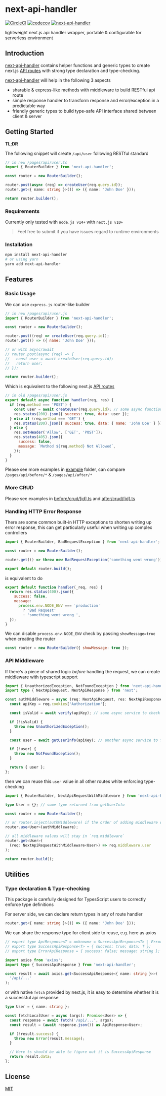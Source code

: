 # next-api-handler

[![CircleCI](https://circleci.com/gh/Howard86/next-api-handler/tree/main.svg?style=svg)](https://circleci.com/gh/Howard86/next-api-handler/tree/main)
[![codecov](https://codecov.io/gh/Howard86/next-api-handler/branch/main/graph/badge.svg?token=EIH9QQTLXT)](https://codecov.io/gh/Howard86/next-api-handler)
[![next-api-handler](https://img.shields.io/endpoint?url=https://dashboard.cypress.io/badge/detailed/d5185e/main&style=flat&logo=cypress)](https://dashboard.cypress.io/projects/d5185e/runs)

lightweight next.js api handler wrapper, portable & configurable for serverless environment

## Introduction

[next-api-handler](https://www.npmjs.com/package/next-api-handler) contains helper functions and generic types to create next.js [API routes](https://nextjs.org/docs/api-routes/introduction) with strong type declaration and type-checking.

[next-api-handler](https://www.npmjs.com/package/next-api-handler) will help in the following 3 aspects

- sharable & express-like methods with middleware to build RESTful api route
- simple response handler to transform response and error/exception in a predictable way
- friendly generic types to build type-safe API interface shared between client & server

## Getting Started

**TL;DR**

The following snippet will create `/api/user` following RESTful standard

```ts
// in new /pages/api/user.ts
import { RouterBuilder } from 'next-api-handler';

const router = new RouterBuilder();

router.post(async (req) => createUser(req.query.id));
router.get<{ name: string }>(() => ({ name: 'John Doe' }));

return router.builder();
```

### Requirements

Currently only tested with `node.js v14+` with `next.js v10+`

> Feel free to submit if you have issues regard to runtime environments

### Installation

```sh
npm install next-api-handler
# or using yarn
yarn add next-api-handler
```

## Features

### Basic Usage

We can use `express.js` router-like builder

```js
// in new /pages/api/user.js
import { RouterBuilder } from 'next-api-handler';

const router = new RouterBuilder();

router.post((req) => createUser(req.query.id));
router.get(() => ({ name: 'John Doe' }));

// or with async/await
// router.post(async (req) => {
//   const user = await createUser(req.query.id);
//   return user;
// });

return router.builder();
```

Which is equivalent to the following next.js [API routes](https://nextjs.org/docs/api-routes/introduction)

```js
// in old /pages/api/user.js
export default async function handler(req, res) {
  if (req.method === 'POST') {
    const user = await createUser(req.query.id); // some async function/services
    res.status(200).json({ success: true, data: user });
  } else if (req.method === 'GET') {
    res.status(200).json({ success: true, data: { name: 'John Doe' } });
  } else {
    res.setHeader('Allow', ['GET', 'POST']);
    res.status(405).json({
      success: false,
      message: `Method ${req.method} Not Allowed`,
    });
  }
}
```

Please see more examples in [example](/example/pages/api) folder, can compare `/pages/api/before/*` & `/pages/api/after/*`

### More CRUD

Please see examples in [before/crud/[id].ts](/example/pages/api/before/crud/[id].ts) and [after/crud/[id].ts](/example/pages/api/after/crud/[id].ts)

### Handling HTTP Error Response

There are some common built-in HTTP exceptions to shorten writing up error response, this can get particularly useful when writing up complex controllers

```js
import { RouterBuilder, BadRequestException } from 'next-api-handler';

const router = new RouterBuilder();

router.get(() => throw new BadRequestException('something went wrong'));

export default router.build();
```

is equivalent to do

```js
export default function handler(_req, res) {
  return res.status(400).json({
    success: false,
    message:
      process.env.NODE_ENV === 'production'
        ? 'Bad Request'
        : 'something went wrong ',
  });
}
```

We can disable `process.env.NODE_ENV` check by passing `showMessage=true` when creating the router

```js
const router = new RouterBuilder({ showMessage: true });
```

### API Middleware

If there's a piece of shared logic _before_ handling the request, we can create middleware with typescript support

```ts
import { UnauthorizedException, NotFoundException } from 'next-api-handler';
import type { NextApiRequest, NextApiResponse } from 'next';

const authMiddleware = async (req: NextApiRequest, res: NextApiResponse) => {
  const apiKey = req.cookies['Authorization'];

  const isValid = await verify(apiKey); // some async service to check apiKey

  if (!isValid) {
    throw new UnauthorizedException();
  }

  const user = await getUserInfo(apiKey); // another async service to fetch user

  if (!user) {
    throw new NotFoundException();
  }

  return { user };
};
```

then we can reuse this `user` value in all other routes white enforcing type-checking

```ts
import { RouterBuilder, NextApiRequestWithMiddleware } from 'next-api-handler';

type User = {}; // some type returned from getUserInfo

const router = new RouterBuilder();

// or router.inject(authMiddleware) if the order of adding middleware does not matter
router.use<User>(authMiddleware);

// all middleware values will stay in `req.middleware`
router.get<User>(
  (req: NextApiRequestWithMiddleware<User>) => req.middleware.user
);

return router.build();
```

## Utilities

### Type declaration & Type-checking

This package is carefully designed for TypesScript users to correctly enforce type definitions

For server side, we can declare return types in any of route handler

```ts
router.get<{ name: string }>(() => ({ name: 'John Doe' }));
```

We can share the response type for client side to reuse, e.g. here as axios

```ts
// export type ApiResponse<T = unknown> = SuccessApiResponse<T> | ErrorApiResponse;
// export type SuccessApiResponse<T> = { success: true; data: T };
// export type ErrorApiResponse = { success: false; message: string };

import axios from 'axios';
import type { SuccessApiResponse } from 'next-api-handler';

const result = await axios.get<SuccessApiResponse<{ name: string }>>(
  '/api/...'
);
```

or with native `fetch` provided by next.js, it is easy to determine whether it is a successful api response

```ts
type User = { name: string };

const fetchLocalUser = async (args): Promise<User> => {
  const response = await fetch('/api/...', args);
  const result = (await response.json()) as ApiResponse<User>;

  if (!result.success) {
    throw new Error(result.message);
  }

  // Here ts should be able to figure out it is SuccessApiResponse
  return result.data;
};
```

## License

[MIT](/LICENSE)
